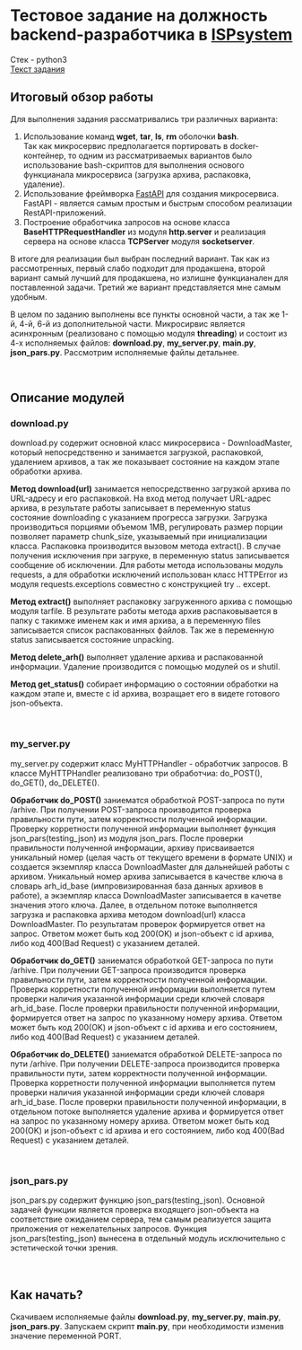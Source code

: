 # Тестовое задание на должность backend-разработчика в [ISPsystem](https://www.ispsystem.ru)

Стек - python3<br> 
[Текст задания](https://drive.google.com/file/d/1WNlQlvxHQb0n-F2OuvqjSgsHDNatrJxF/view?usp=sharing)


## Итоговый обзор работы
Для выполнения задания рассматривались три различных варианта:
1) Использование команд <b>wget</b>, <b>tar</b>, <b>ls</b>, <b>rm</b> оболочки <b>bash</b>.<br> 
Так как микросервис предполагается портировать в docker-контейнер, то одним из рассматриваемых вариантов было использование bash-скриптов для выполнения      основого функцианала микросервиса (загрузка архива, распаковка, удаление).
2) Использование фреймворка [FastAPI](https://fastapi.tiangolo.com) для создания микросервиса.<br>
FastAPI - является самым простым и быстрым способом реализации RestAPI-приложений. 
3) Построение обработчика запросов на основе класса <b>BaseHTTPRequestHandler</b> из модуля <b>http.server</b> и реализация сервера на основе класса <b>TCPServer</b> модуля <b>socketserver</b>.</p>
<p>В итоге для реализации был выбран последний вариант. Так как из рассмотренных, первый слабо подходит для продакшена, второй вариант самый лучший для продакшена, но излишне функцианален для поставленной задачи. Третий же вариант представляется мне самым удобным.</p>
<p>В целом по заданию выполнены все пункты основной части, а так же 1-й, 4-й, 6-й из дополнительной части. Микросирвис является асинхронным (реализовано с помощью модуля <b>threading</b>) и состоит из 4-х исполняемых файлов: <b>download.py</b>, <b>my_server.py</b>, <b>main.py</b>, <b>json_pars.py</b>. Рассмотрим исполняемые файлы детальнее.</p><br>

## Описание модулей
### download.py
download.py содержит основной класс микросервиса - DownloadMaster, который непосредственно и занимается загрузкой, распаковкой, удалением архивов, а так же показывает состояние на каждом этапе обработки архива. <br>
<p><b>Метод download(url)</b> занимается непосредственно загрузкой архива по URL-адресу и его распаковкой. На вход метод получает URL-адрес архива, в результате работы записывает  в переменную status состояние downloading с указанием прогресса загрузки. Загрузка производиться порциями объемом 1MB, регулировать размер порции позволяет параметр chunk_size, указываемый при инициализации класса. Распаковка производится вызовом метода extract(). В случае получения исключения при загруке,  в переменную status записывается сообщение об исключении. Для работы метода использованы модуль requests, а для обработки исключений использован класс HTTPError из модуля requests.exceptions совместно с конструкцией try .. except.</p>
<p><b>Метод extract()</b> выполняет распаковку загруженного архива с помощью модуля tarfile. В результате работы метода архив распаковывается в папку с такимже именем как и имя архива, а в переменную files записывается список распакованных файлов. Так же в переменную status записывается состояние unpacking.</p>
<p><b>Метод delete_arh()</b> выполняет удаление архива и распакованной информации. Удаление производится с помощью модулей os и shutil.</p>
<p><b>Метод get_status()</b> собирает информацию о состоянии обработки на каждом этапе и, вместе с id архива, возращает его в видете готового json-объекта.</p><br>

### my_server.py
my_server.py содержит класс MyHTTPHandler - обработчик запросов. В классе MyHTTPHandler реализовано три обработчиа: do_POST(), do_GET(), do_DELETE().
<p><b>Обработчик do_POST()</b> заниематся обработкой POST-запроса по пути /arhive. При получении POST-запроса производится проверка правильности пути, затем корректности полученной информации. Проверку корретности полученной информации выполняет функция json_pars(testing_json) из модуля json_pars. После проверки правильности полученной информации, архиву присваивается уникальный номер (целая часть от текущего времени в формате UNIX) и создается экземпляр класса DownloadMaster для дальнейшей работы с архивом. Уникальный номер архива записывается в качестве ключа в словарь arh_id_base (импровизированная база данных архивов в работе), а экземпляр класса DownloadMaster записывается в качетве значения этого ключа. Далее, в отдельном потоке выполняется загрузка и распаковка архива методом download(url) класса DownloadMaster. По результатам проверок формируется ответ на запрос. Ответом может быть код 200(OK) и json-объект с id архива, либо код 400(Bad Request) c указанием деталей.</p>
<p><b>Обработчик do_GET()</b> заниематся обработкой GET-запроса по пути /arhive. При получении GET-запроса производится проверка правильности пути, затем корректности полученной информации. Проверка корретности полученной информации выполняется путем проверки наличия указанной информации среди ключей словаря arh_id_base. После проверки правильности полученной информации, формируется ответ на запрос по указанному номеру архива. Ответом может быть код 200(OK) и json-объект с id архива и его состоянием, либо код 400(Bad Request) c указанием деталей.</p>
<p><b>Обработчик do_DELETE()</b> заниематся обработкой DELETE-запроса по пути /arhive. При получении DELETE-запроса производится проверка правильности пути, затем корректности полученной информации. Проверка корретности полученной информации выполняется путем проверки наличия указанной информации среди ключей словаря arh_id_base. После проверки правильности полученной информации, в отдельном потоке выполняется удаление архива и формируется ответ на запрос по указанному номеру архива. Ответом может быть код 200(OK) и json-объект с id архива и его состоянием, либо код 400(Bad Request) c указанием деталей.</p><br>

### json_pars.py
json_pars.py содержит функцию json_pars(testing_json). Основной задачей функции является проверка входящего json-объекта на соответствие ожиданием сервера, тем самым реализуется защита приложения от нежелательных запросов. Функция json_pars(testing_json) вынесена в отдельный модуль исключительно с эстетической точки зрения.<br><br><br>

## Как начать?
Скачиваем исполняемые файлы <b>download.py</b>, <b>my_server.py</b>, <b>main.py</b>, <b>json_pars.py</b>. Запускаем скрипт <b>main.py</b>, при необходимости изменив значение переменной PORT.
